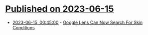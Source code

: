 # [Published on 2023-06-15](index.md)

* [2023-06-15, 00:45:00](https://science.slashdot.org/story/23/06/14/2126237/google-lens-can-now-search-for-skin-conditions?utm_source=rss1.0mainlinkanon&utm_medium=feed) - [Google Lens Can Now Search For Skin Conditions](https://science.slashdot.org/story/23/06/14/2126237/google-lens-can-now-search-for-skin-conditions?utm_source=rss1.0mainlinkanon&utm_medium=feed)
